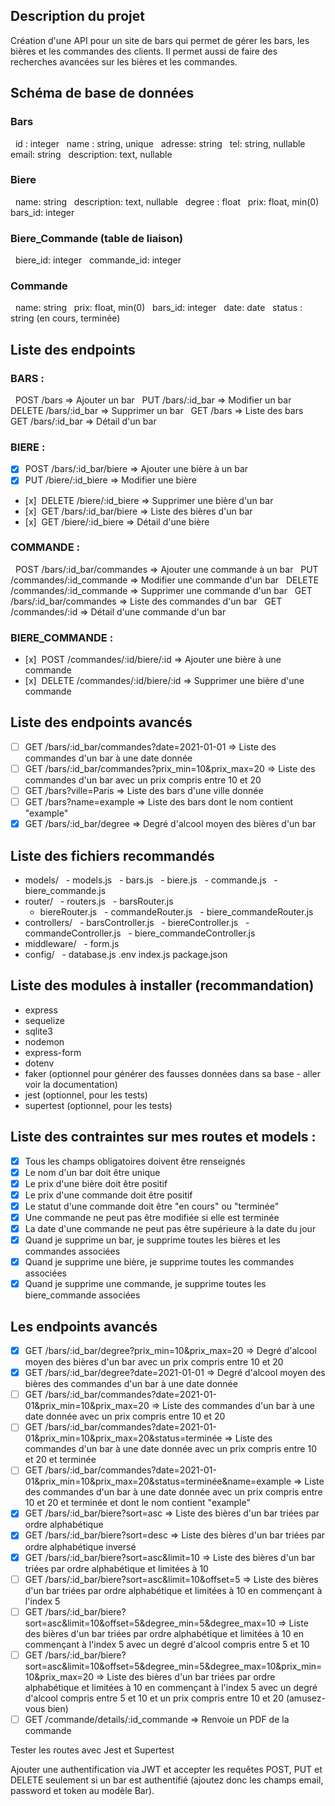 ## Description du projet   
Création d'une API pour un site de bars qui permet de gérer les bars, les bières et les commandes des clients. Il permet aussi de faire des recherches avancées sur les bières et les commandes.
## Schéma de base de données
### Bars
  id : integer
  name : string, unique
  adresse: string
  tel: string, nullable
  email: string
  description: text, nullable

### Biere
  name: string
  description: text, nullable
  degree : float
  prix: float, min(0)
  bars_id: integer

### Biere_Commande (table de liaison)
  biere_id: integer
  commande_id: integer

### Commande
  name: string
  prix: float, min(0)
  bars_id: integer
  date: date
  status : string (en cours, terminée)

## Liste des endpoints
### BARS :
  POST /bars => Ajouter un bar
  PUT /bars/:id_bar => Modifier un bar
  DELETE /bars/:id_bar => Supprimer un bar
  GET /bars => Liste des bars
  GET /bars/:id_bar => Détail d'un bar

### BIERE :
- [x] POST /bars/:id_bar/biere => Ajouter une bière à un bar
- [x] PUT /biere/:id_biere => Modifier une bière
- [x]  DELETE /biere/:id_biere => Supprimer une bière d'un bar
- [x]  GET /bars/:id_bar/biere => Liste des bières d'un bar
- [x]  GET /biere/:id_biere => Détail d'une bière
### COMMANDE :  
  POST /bars/:id_bar/commandes => Ajouter une commande à un bar
  PUT /commandes/:id_commande => Modifier une commande d'un bar
  DELETE /commandes/:id_commande => Supprimer une commande d'un bar
  GET /bars/:id_bar/commandes => Liste des commandes d'un bar
  GET /commandes/:id => Détail d'une commande d'un bar

### BIERE_COMMANDE :
- [x]  POST /commandes/:id/biere/:id => Ajouter une bière à une commande
- [x]  DELETE /commandes/:id/biere/:id => Supprimer une bière d'une commande
  
## Liste des endpoints avancés
- [ ] GET /bars/:id_bar/commandes?date=2021-01-01 => Liste des commandes d'un bar à une date donnée
- [ ] GET /bars/:id_bar/commandes?prix_min=10&prix_max=20 => Liste des commandes d'un bar avec un prix compris entre 10 et 20
- [ ] GET /bars?ville=Paris => Liste des bars d'une ville donnée
- [ ] GET /bars?name=example => Liste des bars dont le nom contient "example"
- [x] GET /bars/:id_bar/degree => Degré d'alcool moyen des bières d'un bar

## Liste des fichiers recommandés
- models/
  - models.js
  - bars.js
  - biere.js
  - commande.js
  - biere_commande.js
- router/
  - routers.js
  - barsRouter.js
  - biereRouter.js
  - commandeRouter.js
  - biere_commandeRouter.js
- controllers/
  - barsController.js
  - biereController.js
  - commandeController.js
  - biere_commandeController.js
- middleware/
  - form.js
- config/
  - database.js
.env
index.js
package.json

## Liste des modules à installer (recommandation)
- express
- sequelize
- sqlite3
- nodemon
- express-form
- dotenv
- faker (optionnel pour générer des fausses données dans sa base - aller voir la documentation)
- jest (optionnel, pour les tests)
- supertest (optionnel, pour les tests)

## Liste des contraintes sur mes routes et models :
- [x] Tous les champs obligatoires doivent être renseignés
- [x] Le nom d'un bar doit être unique
- [x] Le prix d'une bière doit être positif
- [x] Le prix d'une commande doit être positif
- [x] Le statut d'une commande doit être "en cours" ou "terminée"
- [x] Une commande ne peut pas être modifiée si elle est terminée
- [x] La date d'une commande ne peut pas être supérieure à la date du jour
- [x] Quand je supprime un bar, je supprime toutes les bières et les commandes associées
- [x] Quand je supprime une bière, je supprime toutes les commandes associées
- [x] Quand je supprime une commande, je supprime toutes les biere_commande associées

## Les endpoints avancés
- [x] GET /bars/:id_bar/degree?prix_min=10&prix_max=20 => Degré d'alcool moyen des bières d'un bar avec un prix compris entre 10 et 20
- [x] GET /bars/:id_bar/degree?date=2021-01-01 => Degré d'alcool moyen des bières des commandes d'un bar à une date donnée
- [ ] GET /bars/:id_bar/commandes?date=2021-01-01&prix_min=10&prix_max=20 => Liste des commandes d'un bar à une date donnée avec un prix compris entre 10 et 20
- [ ] GET /bars/:id_bar/commandes?date=2021-01-01&prix_min=10&prix_max=20&status=terminée => Liste des commandes d'un bar à une date donnée avec un prix compris entre 10 et 20 et terminée
- [ ] GET /bars/:id_bar/commandes?date=2021-01-01&prix_min=10&prix_max=20&status=terminée&name=example => Liste des commandes d'un bar à une date donnée avec un prix compris entre 10 et 20 et terminée et dont le nom contient "example"
- [x] GET /bars/:id_bar/biere?sort=asc => Liste des bières d'un bar triées par ordre alphabétique  
- [x] GET /bars/:id_bar/biere?sort=desc => Liste des bières d'un bar triées par ordre alphabétique inversé
- [x] GET /bars/:id_bar/biere?sort=asc&limit=10 => Liste des bières d'un bar triées par ordre alphabétique et limitées à 10
- [ ] GET /bars/:id_bar/biere?sort=asc&limit=10&offset=5 => Liste des bières d'un bar triées par ordre alphabétique et limitées à 10 en commençant à l'index 5
- [ ] GET /bars/:id_bar/biere?sort=asc&limit=10&offset=5&degree_min=5&degree_max=10 => Liste des bières d'un bar triées par ordre alphabétique et limitées à 10 en commençant à l'index 5 avec un degré d'alcool compris entre 5 et 10
- [ ] GET /bars/:id_bar/biere?sort=asc&limit=10&offset=5&degree_min=5&degree_max=10&prix_min=10&prix_max=20 => Liste des bières d'un bar triées par ordre alphabétique et limitées à 10 en commençant à l'index 5 avec un degré d'alcool compris entre 5 et 10 et un prix compris entre 10 et 20 (amusez-vous bien)
- [ ] GET /commande/details/:id_commande => Renvoie un PDF de la commande

Tester les routes avec Jest et Supertest

Ajouter une authentification via JWT et accepter les requêtes POST, PUT et DELETE seulement si un bar est authentifié (ajoutez donc les champs email, password et token au modèle Bar).
